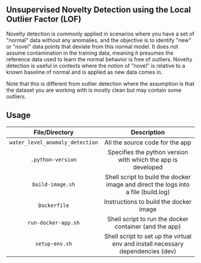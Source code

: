 ## Unsupervised Novelty Detection using the Local Outlier Factor (LOF)

Novelty detection is commonly applied in scenarios where you have a set of "normal" data without any anomalies, and the objective is to identify "new" or "novel" data points that deviate from this normal model. It does not assume contamination in the training data, meaning it presumes the reference data used to learn the normal behavior is free of outliers. Novelty detection is useful in contexts where the notion of "novel" is relative to a known baseline of normal and is applied as new data comes in.

Note that this is different from outlier detection where the assumption is that the dataset you are working with is mostly clean but may contain some outliers.

## Usage

|           File/Directory        |             Description           |
|:-------------------------------:|:---------------------------------:|
| `water_level_anomaly_detection` | All the source code for the app |
| `.python-version` | Specifies the python version with which the app is developed |
| `build-image.sh` | Shell script to build the docker image and direct the logs into a file (build.log) |
| `Dockerfile` | Instructions to build the docker image |
| `run-docker-app.sh` | Shell script to run the docker container (and the app) |
| `setup-env.sh` | Shell script to set up the virtual env and install necessary dependencies (dev) | 